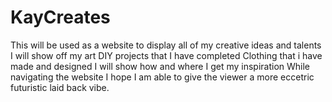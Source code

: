 # KayCreates
This will be used as a website to display all of my creative ideas and talents
I will show off my art 
DIY projects that I have completed
Clothing that i have made and designed
I will show how and where I get my inspiration
While navigating the website I hope I am able to give the viewer a more eccetric futuristic laid back vibe.